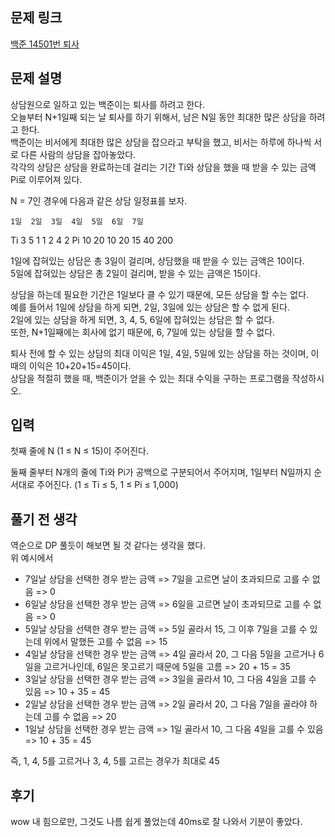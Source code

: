 ## 문제 링크

[백준 14501번 퇴사](https://www.acmicpc.net/problem/14501)

## 문제 설명

상담원으로 일하고 있는 백준이는 퇴사를 하려고 한다.  
오늘부터 N+1일째 되는 날 퇴사를 하기 위해서, 남은 N일 동안 최대한 많은 상담을 하려고 한다.  
백준이는 비서에게 최대한 많은 상담을 잡으라고 부탁을 했고, 비서는 하루에 하나씩 서로 다른 사람의 상담을 잡아놓았다.  
각각의 상담은 상담을 완료하는데 걸리는 기간 Ti와 상담을 했을 때 받을 수 있는 금액 Pi로 이루어져 있다.  

N = 7인 경우에 다음과 같은 상담 일정표를 보자.

 	1일	2일	3일	4일	5일	6일	7일
Ti	3	5	1	1	2	4	2
Pi	10	20	10	20	15	40	200

1일에 잡혀있는 상담은 총 3일이 걸리며, 상담했을 때 받을 수 있는 금액은 10이다.  
5일에 잡혀있는 상담은 총 2일이 걸리며, 받을 수 있는 금액은 15이다.

상담을 하는데 필요한 기간은 1일보다 클 수 있기 때문에, 모든 상담을 할 수는 없다.  
예를 들어서 1일에 상담을 하게 되면, 2일, 3일에 있는 상담은 할 수 없게 된다.  
2일에 있는 상담을 하게 되면, 3, 4, 5, 6일에 잡혀있는 상담은 할 수 없다.  
또한, N+1일째에는 회사에 없기 때문에, 6, 7일에 있는 상담을 할 수 없다.

퇴사 전에 할 수 있는 상담의 최대 이익은 1일, 4일, 5일에 있는 상담을 하는 것이며, 이때의 이익은 10+20+15=45이다.  
상담을 적절히 했을 때, 백준이가 얻을 수 있는 최대 수익을 구하는 프로그램을 작성하시오.

## 입력

첫째 줄에 N (1 ≤ N ≤ 15)이 주어진다.

둘째 줄부터 N개의 줄에 Ti와 Pi가 공백으로 구분되어서 주어지며, 1일부터 N일까지 순서대로 주어진다. (1 ≤ Ti ≤ 5, 1 ≤ Pi ≤ 1,000)

## 풀기 전 생각

역순으로 DP 풀듯이 해보면 될 것 같다는 생각을 했다.  
위 예시에서
- 7일날 상담을 선택한 경우 받는 금액 => 7일을 고르면 날이 초과되므로 고를 수 없음 => 0
- 6일날 상담을 선택한 경우 받는 금액 => 6일을 고르면 날이 초과되므로 고를 수 없음 => 0
- 5일날 상담을 선택한 경우 받는 금액 => 5일 골라서 15, 그 이후 7일을 고를 수 있는데 위에서 말했든 고를 수 없음 => 15 
- 4일날 상담을 선택한 경우 받는 금액 => 4일 골라서 20, 그 다음 5일을 고르거나 6일을 고르거나인데, 6일은 못고르기 때문에 5일을 고름 => 20 + 15 = 35
- 3일날 상담을 선택한 경우 받는 금액 => 3일을 골라서 10, 그 다음 4일을 고를 수 있음 => 10 + 35 = 45
- 2일날 상담을 선택한 경우 받는 금액 => 2일 골라서 20, 그 다음 7일을 골라야 하는데 고를 수 없음 => 20
- 1일날 상담을 선택한 경우 받는 금액 => 1일 골라서 10, 그 다음 4일을 고를 수 있음 => 10 + 35 = 45

즉, 1, 4, 5를 고르거나 3, 4, 5를 고르는 경우가 최대로 45

## 후기

wow 내 힘으로만, 그것도 나름 쉽게 풀었는데 40ms로 잘 나와서 기분이 좋았다.